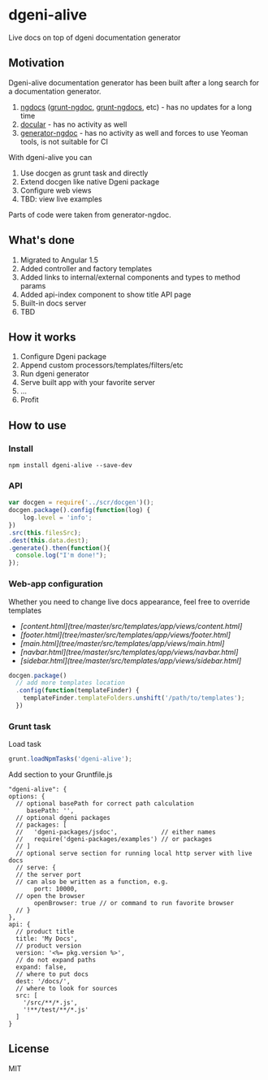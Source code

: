 # dgeni-alive
Live docs on top of dgeni documentation generator

## Motivation
Dgeni-alive documentation generator has been built after a long search for a documentation generator.

1. [ngdocs](//github.com/idanush/ngdocs) ([grunt-ngdoc](//github.com/bevacqua/grunt-ngdoc), [grunt-ngdocs](//github.com/m7r/grunt-ngdocs), etc) - has no updates for a long time
2. [docular](//grunt-docular.com/) - has no activity as well
3. [generator-ngdoc](//github.com/Quramy/generator-ngdoc) - has no activity as well and forces to use Yeoman tools, is not suitable for CI

With dgeni-alive you can

1. Use docgen as grunt task and directly
2. Extend docgen like native Dgeni package
3. Configure web views
4. TBD: view live examples

Parts of code were taken from generator-ngdoc.

## What's done
1. Migrated to Angular 1.5
2. Added controller and factory templates
3. Added links to internal/external components and types to method params
4. Added api-index component to show title API page
5. Built-in docs server
6. TBD

## How it works
1. Configure Dgeni package
2. Append custom processors/templates/filters/etc
3. Run dgeni generator
4. Serve built app with your favorite server
5. ...
6. Profit

## How to use
### Install
```
npm install dgeni-alive --save-dev
```

### API
```js
var docgen = require('../scr/docgen')();
docgen.package().config(function(log) {
    log.level = 'info';
})
.src(this.filesSrc);
.dest(this.data.dest);
.generate().then(function(){
  console.log("I'm done!");
});

```

### Web-app configuration
Whether you need to change live docs appearance, feel free to override templates
- *[content.html](tree/master/src/templates/app/views/content.html]*
- *[footer.html](tree/master/src/templates/app/views/footer.html]*
- *[main.html](tree/master/src/templates/app/views/main.html]*
- *[navbar.html](tree/master/src/templates/app/views/navbar.html]*
- *[sidebar.html](tree/master/src/templates/app/views/sidebar.html]*

```js
docgen.package()  
  // add more templates location
  .config(function(templateFinder) {
    templateFinder.templateFolders.unshift('/path/to/templates');
  })
```

### Grunt task
Load task
```js
grunt.loadNpmTasks('dgeni-alive');
```

Add section to your Gruntfile.js
```
"dgeni-alive": {
options: {
  // optional basePath for correct path calculation
     basePath: '',
  // optional dgeni packages
  // packages: [
  //   'dgeni-packages/jsdoc',            // either names
  //   require('dgeni-packages/examples') // or packages
  // ]
  // optional serve section for running local http server with live docs
  // serve: {
  // the server port
  // can also be written as a function, e.g.
       port: 10000,
  // open the browser
       openBrowser: true // or command to run favorite browser
  // }
},
api: {
  // product title
  title: 'My Docs',
  // product version
  version: '<%= pkg.version %>',
  // do not expand paths
  expand: false,
  // where to put docs
  dest: '/docs/',
  // where to look for sources
  src: [
    '/src/**/*.js',
    '!**/test/**/*.js'
  ]
}
```

## License
MIT
